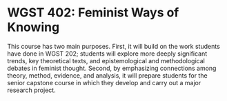 # WGST 402: Feminist Ways of Knowing

This course has two main purposes. First, it will build on the work students have done in WGST 202; students will explore more deeply significant trends, key theoretical texts, and epistemological and methodological debates in feminist thought. Second, by emphasizing connections among theory, method, evidence, and analysis, it will prepare students for the senior capstone course in which they develop and carry out a major research project.
